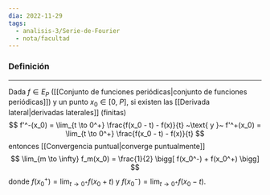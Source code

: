 ```yaml
---
dia: 2022-11-29
tags:
  - analisis-3/Serie-de-Fourier
  - nota/facultad
---
```

### Definición
---
Dada $f \in E_P$ ([[Conjunto de funciones periódicas|conjunto de funciones periódicas]]) y un punto $x_0 \in [0, ~P]$, si existen las [[Derivada lateral|derivadas laterales]] (finitas) $$ f'^-(x_0) = \lim_{t \to 0^+} \frac{f(x_0 - t) - f(x)}{t} ~\text{ y }~ f'^+(x_0) = \lim_{t \to 0^+} \frac{f(x_0 - t) - f(x)}{t} $$ entonces [[Convergencia puntual|converge puntualmente]] $$ \lim_{m \to \infty} f_m(x_0) = \frac{1}{2} \bigg[ f(x_0^-) + f(x_0^+) \bigg] $$ donde $f(x_0^+) = \lim_{t \to 0^+} f(x_0 + t)$ y $f(x_0^-) = \lim_{t \to 0^+} f(x_0 - t)$.